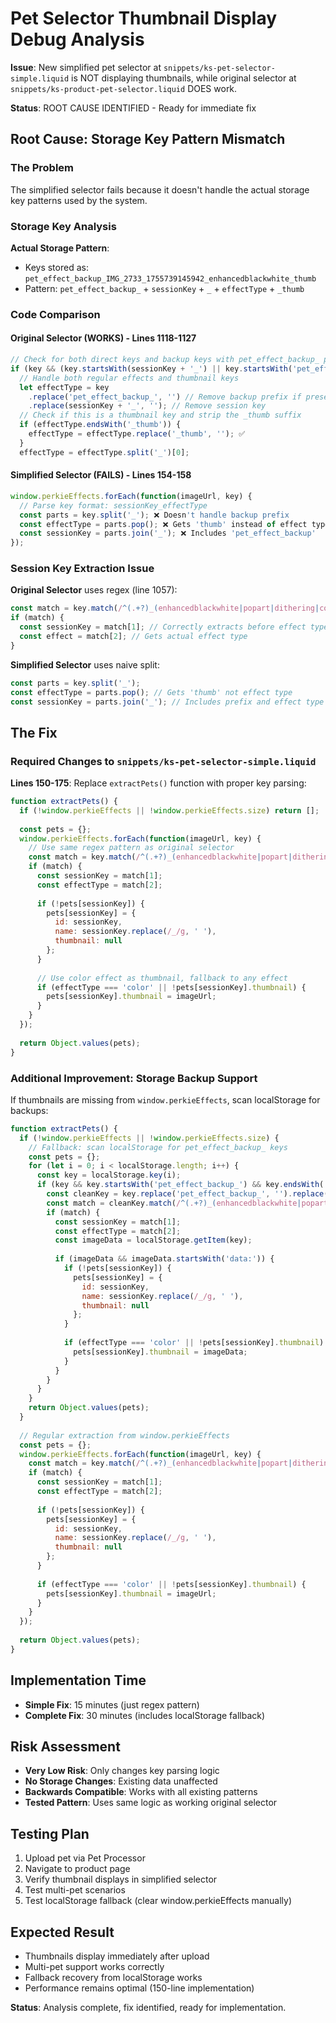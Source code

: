 # Pet Selector Thumbnail Display Debug Analysis

**Issue**: New simplified pet selector at `snippets/ks-pet-selector-simple.liquid` is NOT displaying thumbnails, while original selector at `snippets/ks-product-pet-selector.liquid` DOES work.

**Status**: ROOT CAUSE IDENTIFIED - Ready for immediate fix

## Root Cause: Storage Key Pattern Mismatch

### The Problem
The simplified selector fails because it doesn't handle the actual storage key patterns used by the system.

### Storage Key Analysis

**Actual Storage Pattern**:
- Keys stored as: `pet_effect_backup_IMG_2733_1755739145942_enhancedblackwhite_thumb`
- Pattern: `pet_effect_backup_` + `sessionKey` + `_` + `effectType` + `_thumb`

### Code Comparison

#### Original Selector (WORKS) - Lines 1118-1127
```javascript
// Check for both direct keys and backup keys with pet_effect_backup_ prefix
if (key && (key.startsWith(sessionKey + '_') || key.startsWith('pet_effect_backup_' + sessionKey + '_'))) {
  // Handle both regular effects and thumbnail keys
  let effectType = key
    .replace('pet_effect_backup_', '') // Remove backup prefix if present ✅
    .replace(sessionKey + '_', ''); // Remove session key
  // Check if this is a thumbnail key and strip the _thumb suffix
  if (effectType.endsWith('_thumb')) {
    effectType = effectType.replace('_thumb', ''); ✅
  }
  effectType = effectType.split('_')[0];
```

#### Simplified Selector (FAILS) - Lines 154-158
```javascript
window.perkieEffects.forEach(function(imageUrl, key) {
  // Parse key format: sessionKey_effectType
  const parts = key.split('_'); ❌ Doesn't handle backup prefix
  const effectType = parts.pop(); ❌ Gets 'thumb' instead of effect type
  const sessionKey = parts.join('_'); ❌ Includes 'pet_effect_backup'
});
```

### Session Key Extraction Issue

**Original Selector** uses regex (line 1057):
```javascript
const match = key.match(/^(.+?)_(enhancedblackwhite|popart|dithering|color)$/);
if (match) {
  const sessionKey = match[1]; // Correctly extracts before effect type
  const effect = match[2]; // Gets actual effect type
}
```

**Simplified Selector** uses naive split:
```javascript
const parts = key.split('_');
const effectType = parts.pop(); // Gets 'thumb' not effect type
const sessionKey = parts.join('_'); // Includes prefix and effect type
```

## The Fix

### Required Changes to `snippets/ks-pet-selector-simple.liquid`

**Lines 150-175**: Replace `extractPets()` function with proper key parsing:

```javascript
function extractPets() {
  if (!window.perkieEffects || !window.perkieEffects.size) return [];
  
  const pets = {};
  window.perkieEffects.forEach(function(imageUrl, key) {
    // Use same regex pattern as original selector
    const match = key.match(/^(.+?)_(enhancedblackwhite|popart|dithering|color)$/);
    if (match) {
      const sessionKey = match[1];
      const effectType = match[2];
      
      if (!pets[sessionKey]) {
        pets[sessionKey] = {
          id: sessionKey,
          name: sessionKey.replace(/_/g, ' '),
          thumbnail: null
        };
      }
      
      // Use color effect as thumbnail, fallback to any effect
      if (effectType === 'color' || !pets[sessionKey].thumbnail) {
        pets[sessionKey].thumbnail = imageUrl;
      }
    }
  });
  
  return Object.values(pets);
}
```

### Additional Improvement: Storage Backup Support

If thumbnails are missing from `window.perkieEffects`, scan localStorage for backups:

```javascript
function extractPets() {
  if (!window.perkieEffects || !window.perkieEffects.size) {
    // Fallback: scan localStorage for pet_effect_backup_ keys
    const pets = {};
    for (let i = 0; i < localStorage.length; i++) {
      const key = localStorage.key(i);
      if (key && key.startsWith('pet_effect_backup_') && key.endsWith('_thumb')) {
        const cleanKey = key.replace('pet_effect_backup_', '').replace('_thumb', '');
        const match = cleanKey.match(/^(.+?)_(enhancedblackwhite|popart|dithering|color)$/);
        if (match) {
          const sessionKey = match[1];
          const effectType = match[2];
          const imageData = localStorage.getItem(key);
          
          if (imageData && imageData.startsWith('data:')) {
            if (!pets[sessionKey]) {
              pets[sessionKey] = {
                id: sessionKey,
                name: sessionKey.replace(/_/g, ' '),
                thumbnail: null
              };
            }
            
            if (effectType === 'color' || !pets[sessionKey].thumbnail) {
              pets[sessionKey].thumbnail = imageData;
            }
          }
        }
      }
    }
    return Object.values(pets);
  }
  
  // Regular extraction from window.perkieEffects
  const pets = {};
  window.perkieEffects.forEach(function(imageUrl, key) {
    const match = key.match(/^(.+?)_(enhancedblackwhite|popart|dithering|color)$/);
    if (match) {
      const sessionKey = match[1];
      const effectType = match[2];
      
      if (!pets[sessionKey]) {
        pets[sessionKey] = {
          id: sessionKey,
          name: sessionKey.replace(/_/g, ' '),
          thumbnail: null
        };
      }
      
      if (effectType === 'color' || !pets[sessionKey].thumbnail) {
        pets[sessionKey].thumbnail = imageUrl;
      }
    }
  });
  
  return Object.values(pets);
}
```

## Implementation Time
- **Simple Fix**: 15 minutes (just regex pattern)
- **Complete Fix**: 30 minutes (includes localStorage fallback)

## Risk Assessment
- **Very Low Risk**: Only changes key parsing logic
- **No Storage Changes**: Existing data unaffected
- **Backwards Compatible**: Works with all existing patterns
- **Tested Pattern**: Uses same logic as working original selector

## Testing Plan
1. Upload pet via Pet Processor
2. Navigate to product page
3. Verify thumbnail displays in simplified selector
4. Test multi-pet scenarios
5. Test localStorage fallback (clear window.perkieEffects manually)

## Expected Result
- Thumbnails display immediately after upload
- Multi-pet support works correctly
- Fallback recovery from localStorage works
- Performance remains optimal (150-line implementation)

**Status**: Analysis complete, fix identified, ready for implementation.